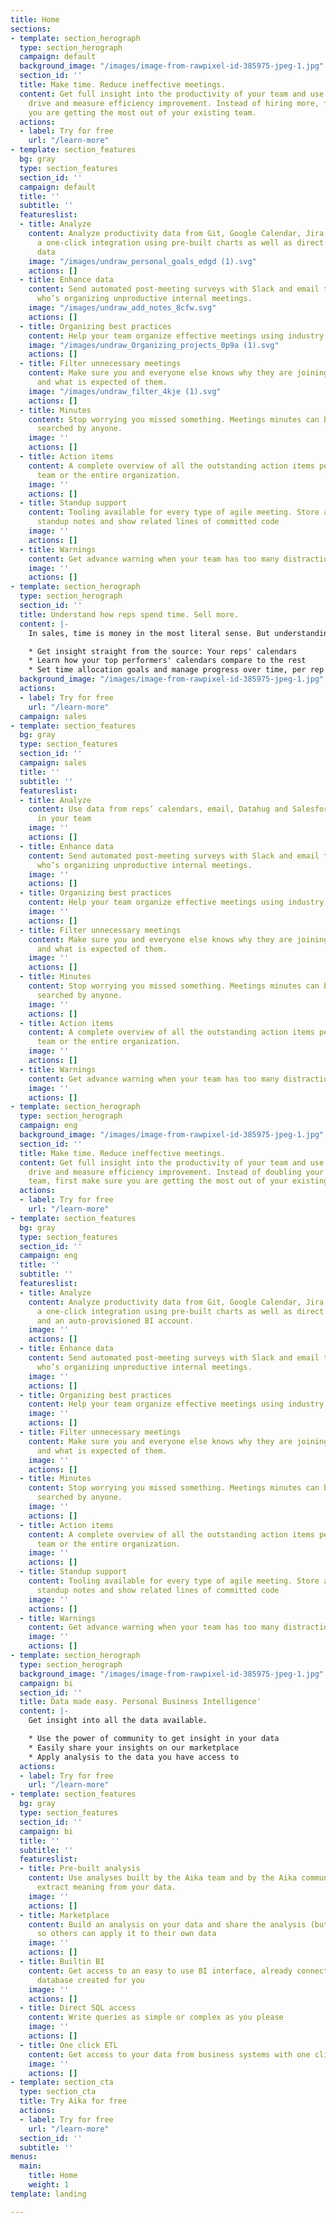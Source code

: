 ```yaml
---
title: Home
sections:
- template: section_herograph
  type: section_herograph
  campaign: default
  background_image: "/images/image-from-rawpixel-id-385975-jpeg-1.jpg"
  section_id: ''
  title: Make time. Reduce ineffective meetings.
  content: Get full insight into the productivity of your team and use insights to
    drive and measure efficiency improvement. Instead of hiring more, first make sure
    you are getting the most out of your existing team.
  actions:
  - label: Try for free
    url: "/learn-more"
- template: section_features
  bg: gray
  type: section_features
  section_id: ''
  campaign: default
  title: ''
  subtitle: ''
  featureslist:
  - title: Analyze
    content: Analyze productivity data from Git, Google Calendar, Jira, Slack with
      a one-click integration using pre-built charts as well as direct access your
      data
    image: "/images/undraw_personal_goals_edgd (1).svg"
    actions: []
  - title: Enhance data
    content: Send automated post-meeting surveys with Slack and email to find out
      who’s organizing unproductive internal meetings.
    image: "/images/undraw_add_notes_8cfw.svg"
    actions: []
  - title: Organizing best practices
    content: Help your team organize effective meetings using industry best practices
    image: "/images/undraw_Organizing_projects_0p9a (1).svg"
    actions: []
  - title: Filter unnecessary meetings
    content: Make sure you and everyone else knows why they are joining a meeting
      and what is expected of them.
    image: "/images/undraw_filter_4kje (1).svg"
    actions: []
  - title: Minutes
    content: Stop worrying you missed something. Meetings minutes can be browsed and
      searched by anyone.
    image: ''
    actions: []
  - title: Action items
    content: A complete overview of all the outstanding action items per person, meeting,
      team or the entire organization.
    image: ''
    actions: []
  - title: Standup support
    content: Tooling available for every type of agile meeting. Store and fill in
      standup notes and show related lines of committed code
    image: ''
    actions: []
  - title: Warnings
    content: Get advance warning when your team has too many distractions planned.
    image: ''
    actions: []
- template: section_herograph
  type: section_herograph
  section_id: ''
  title: Understand how reps spend time. Sell more.
  content: |-
    In sales, time is money in the most literal sense. But understanding how reps spend time is no easy task. With Aika, you:

    * Get insight straight from the source: Your reps' calendars
    * Learn how your top performers' calendars compare to the rest
    * Set time allocation goals and manage progress over time, per rep and team-wide
  background_image: "/images/image-from-rawpixel-id-385975-jpeg-1.jpg"
  actions:
  - label: Try for free
    url: "/learn-more"
  campaign: sales
- template: section_features
  bg: gray
  type: section_features
  section_id: ''
  campaign: sales
  title: ''
  subtitle: ''
  featureslist:
  - title: Analyze
    content: Use data from reps’ calendars, email, Datahug and Salesforce to get insight
      in your team
    image: ''
    actions: []
  - title: Enhance data
    content: Send automated post-meeting surveys with Slack and email to find out
      who’s organizing unproductive internal meetings.
    image: ''
    actions: []
  - title: Organizing best practices
    content: Help your team organize effective meetings using industry best practices
    image: ''
    actions: []
  - title: Filter unnecessary meetings
    content: Make sure you and everyone else knows why they are joining a meeting
      and what is expected of them.
    image: ''
    actions: []
  - title: Minutes
    content: Stop worrying you missed something. Meetings minutes can be browsed and
      searched by anyone.
    image: ''
    actions: []
  - title: Action items
    content: A complete overview of all the outstanding action items per person, meeting,
      team or the entire organization.
    image: ''
    actions: []
  - title: Warnings
    content: Get advance warning when your team has too many distractions planned.
    image: ''
    actions: []
- template: section_herograph
  type: section_herograph
  campaign: eng
  background_image: "/images/image-from-rawpixel-id-385975-jpeg-1.jpg"
  section_id: ''
  title: Make time. Reduce ineffective meetings.
  content: Get full insight into the productivity of your team and use insights to
    drive and measure efficiency improvement. Instead of doubling your engineering
    team, first make sure you are getting the most out of your existing team.
  actions:
  - label: Try for free
    url: "/learn-more"
- template: section_features
  bg: gray
  type: section_features
  section_id: ''
  campaign: eng
  title: ''
  subtitle: ''
  featureslist:
  - title: Analyze
    content: Analyze productivity data from Git, Google Calendar, Jira, Slack with
      a one-click integration using pre-built charts as well as direct access to SQL
      and an auto-provisioned BI account.
    image: ''
    actions: []
  - title: Enhance data
    content: Send automated post-meeting surveys with Slack and email to find out
      who’s organizing unproductive internal meetings.
    image: ''
    actions: []
  - title: Organizing best practices
    content: Help your team organize effective meetings using industry best practices
    image: ''
    actions: []
  - title: Filter unnecessary meetings
    content: Make sure you and everyone else knows why they are joining a meeting
      and what is expected of them.
    image: ''
    actions: []
  - title: Minutes
    content: Stop worrying you missed something. Meetings minutes can be browsed and
      searched by anyone.
    image: ''
    actions: []
  - title: Action items
    content: A complete overview of all the outstanding action items per person, meeting,
      team or the entire organization.
    image: ''
    actions: []
  - title: Standup support
    content: Tooling available for every type of agile meeting. Store and fill in
      standup notes and show related lines of committed code
    image: ''
    actions: []
  - title: Warnings
    content: Get advance warning when your team has too many distractions planned.
    image: ''
    actions: []
- template: section_herograph
  type: section_herograph
  background_image: "/images/image-from-rawpixel-id-385975-jpeg-1.jpg"
  campaign: bi
  section_id: ''
  title: Data made easy. Personal Business Intelligence'
  content: |-
    Get insight into all the data available.

    * Use the power of community to get insight in your data
    * Easily share your insights on our marketplace
    * Apply analysis to the data you have access to
  actions:
  - label: Try for free
    url: "/learn-more"
- template: section_features
  bg: gray
  type: section_features
  section_id: ''
  campaign: bi
  title: ''
  subtitle: ''
  featureslist:
  - title: Pre-built analysis
    content: Use analyses built by the Aika team and by the Aika community to quickly
      extract meaning from your data.
    image: ''
    actions: []
  - title: Marketplace
    content: Build an analysis on your data and share the analysis (but not your data)
      so others can apply it to their own data
    image: ''
    actions: []
  - title: Builtin BI
    content: Get access to an easy to use BI interface, already connected to a personal
      database created for you
    image: ''
    actions: []
  - title: Direct SQL access
    content: Write queries as simple or complex as you please
    image: ''
    actions: []
  - title: One click ETL
    content: Get access to your data from business systems with one click
    image: ''
    actions: []
- template: section_cta
  type: section_cta
  title: Try Aika for free
  actions:
  - label: Try for free
    url: "/learn-more"
  section_id: ''
  subtitle: ''
menus:
  main:
    title: Home
    weight: 1
template: landing

---
```

